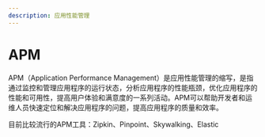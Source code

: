 ```yaml
---
description: 应用性能管理
---
```


# APM

APM（Application Performance Management）是应用性能管理的缩写，是指通过监控和管理应用程序的运行状态，分析应用程序的性能瓶颈，优化应用程序的性能和可用性，提高用户体验和满意度的一系列活动。APM可以帮助开发者和运维人员快速定位和解决应用程序的问题，提高应用程序的质量和效率。

目前比较流行的APM工具：Zipkin、Pinpoint、Skywalking、Elastic
